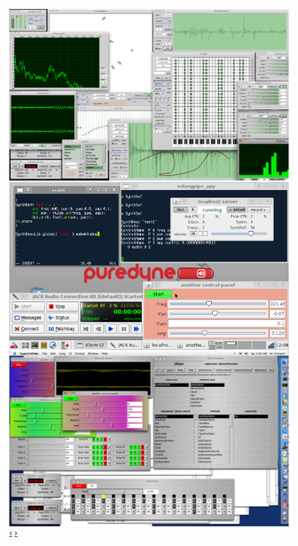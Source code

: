 
<div id="screenshots" class="carousel slide">
<div class="carousel-inner">

<!-- add screenshots here -->
<div class="item active"><img src="/examples/screenshots/ixiQuarks.jpg" /></div>
<div class="item"><img src="/examples/screenshots/Puredyne-supercollider-eee.png" /></div>
<div class="item"><img src="/examples/screenshots/SuperCollider_screenshot2.jpg" /></div>
<!-- add screenshots here -->

</div>
<a class="carousel-control left" href="#screenshots" data-slide="prev">&lsaquo;</a>
<a class="carousel-control right" href="#screenshots" data-slide="next">&rsaquo;</a>
</div>

<script>
 $('#screenshots').carousel().carousel('pause');
</script>

